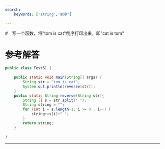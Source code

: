 ```yaml
---
search:
    keywords: ['string','倒序']

---
```



#　写一个函数，将"tom is cat"倒序打印出来，即"cat is tom"

# 参考解答
```java
public class Test61 {
	
	public static void main(String[] args) {
		String str = "tom is cat";
		System.out.println(reverse(str));
	}
	public static String reverse(String str){
		String [] s = str.split(" ");
		String string = "";
		for (int i = s.length-1; i >= 0 ; i--) {
			string+=s[i]+" ";
		}
		return string;
	}

}
```
---
